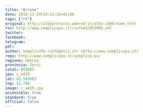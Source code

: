 ```yaml
---
title: "Arrone"
date: 2018-11-29T23:21:24+01:00
tags: ["rt"]
original: http://albopretorio.webred.it/albo-c009/home.html
rss: http://www.semplicepa.it/rssfeed/055005.xml
twitter: 
facebook: 
telegram: 
pdf: 
author: SemplicePA <info@eti3.it> (http://www.semplicepa.it)
repo: http://www.semplicepa.it/semplice-pa/
regione: Umbria
provincia: Terni
istat: 055005
ipa: c_a439
lat: 42.583683
lng: 12.768
image: c_a439.jpg
accessible: true
standard: true
official: false
---
```

